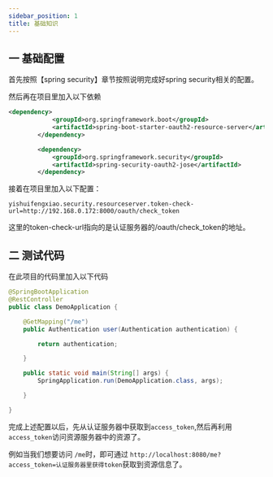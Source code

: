 ```yaml
---
sidebar_position: 1
title: 基础知识
---
```


## 一  基础配置

首先按照【spring security】章节按照说明完成好spring security相关的配置。

然后再在项目里加入以下依赖

```xml
<dependency>
			<groupId>org.springframework.boot</groupId>
			<artifactId>spring-boot-starter-oauth2-resource-server</artifactId>
		</dependency>

		<dependency>
			<groupId>org.springframework.security</groupId>
			<artifactId>spring-security-oauth2-jose</artifactId>
		</dependency>
```

接着在项目里加入以下配置：

```properties
yishuifengxiao.security.resourceserver.token-check-url=http://192.168.0.172:8000/oauth/check_token
```

这里的token-check-url指向的是认证服务器的/oauth/check_token的地址。

## 二 测试代码

在此项目的代码里加入以下代码

```java
@SpringBootApplication
@RestController
public class DemoApplication {

    @GetMapping("/me")
    public Authentication user(Authentication authentication) {

        return authentication;

    }

    public static void main(String[] args) {
        SpringApplication.run(DemoApplication.class, args);

    }

}
```

完成上述配置以后，先从认证服务器中获取到`access_token`,然后再利用`access_token`访问资源服务器中的资源了。

例如当我们想要访问 `/me`时，即可通过 `http://localhost:8080/me?access_token=认证服务器里获得token`获取到资源信息了。

